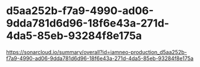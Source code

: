# d5aa252b-f7a9-4990-ad06-9dda781d6d96-18f6e43a-271d-4da5-85eb-93284f8e175a
https://sonarcloud.io/summary/overall?id=iamneo-production_d5aa252b-f7a9-4990-ad06-9dda781d6d96-18f6e43a-271d-4da5-85eb-93284f8e175a
